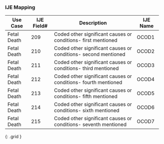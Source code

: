 ### IJE Mapping

| **Use Case** | **IJE Field#** | **Description** | **IJE Name** |
| ------------ | -------------- | --------------- | ------------ |
| Fetal Death | 209 | Coded other significant causes or conditions- first mentioned | OCOD1 |
| Fetal Death | 210 | Coded other significant causes or conditions- second mentioned | OCOD2 |
| Fetal Death | 211 | Coded other significant causes or conditions- third mentioned | OCOD3 |
| Fetal Death | 212 | Coded other significant causes or conditions- fourth mentioned | OCOD4 |
| Fetal Death | 213 | Coded other significant causes or conditions- fifth mentioned | OCOD5 |
| Fetal Death | 214 | Coded other significant causes or conditions- sixth mentioned | OCOD6 |
| Fetal Death | 215 | Coded other significant causes or conditions- seventh mentioned | OCOD7 |
{: .grid }
